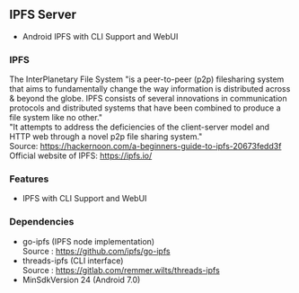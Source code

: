 
## IPFS Server
- Android IPFS with CLI Support and WebUI


### IPFS
The InterPlanetary File System "is a peer-to-peer (p2p) filesharing system that aims to fundamentally change the way information is distributed across & beyond the globe. IPFS consists of several innovations in communication protocols and distributed systems that have been combined to produce a file system like no other."
<br>
"It attempts to address the deficiencies of the client-server model and HTTP web through a novel p2p file sharing system."
<br>
Source: https://hackernoon.com/a-beginners-guide-to-ipfs-20673fedd3f
<br>
Official website of IPFS: https://ipfs.io/


### Features 
- IPFS with CLI Support and WebUI


### Dependencies 
- go-ipfs (IPFS node implementation)
<br>Source : https://github.com/ipfs/go-ipfs
- threads-ipfs (CLI interface)
<br>Source : https://gitlab.com/remmer.wilts/threads-ipfs
- MinSdkVersion 24 (Android 7.0)




